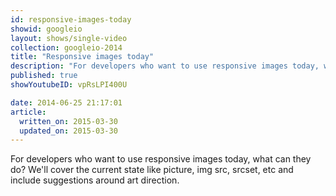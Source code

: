 ```yaml
---
id: responsive-images-today
showid: googleio
layout: shows/single-video
collection: googleio-2014
title: "Responsive images today"
description: "For developers who want to use responsive images today, what can they do? We'll cover the current state like picture, img src, srcset, etc and include suggestions around art direction."
published: true
showYoutubeID: vpRsLPI400U

date: 2014-06-25 21:17:01
article:
  written_on: 2015-03-30
  updated_on: 2015-03-30
---
```


For developers who want to use responsive images today, what can they do? We'll cover the current state like picture, img src, srcset, etc and include suggestions around art direction.
